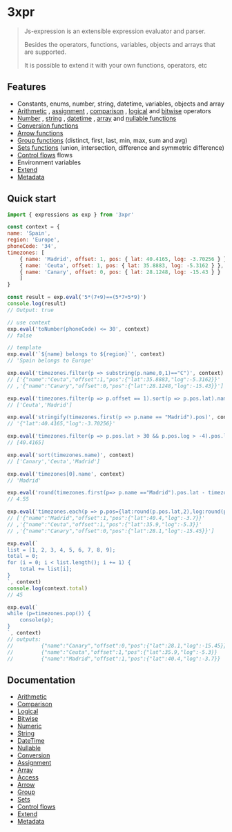 # 3xpr

>Js-expression is an extensible expression evaluator and parser.
>
>Besides the operators, functions, variables, objects and arrays that are supported.
>
>It is possible to extend it with your own functions, operators, etc

## Features

- Constants, enums, number, string, datetime, variables, objects and array
- [Arithmetic](https://github.com/FlavioLionelRita/3xpr/wiki/Arithmetic)
, [assignment](https://github.com/FlavioLionelRita/3xpr/wiki/Assignment)
, [comparison](https://github.com/FlavioLionelRita/3xpr/wiki/Comparison)
, [logical](https://github.com/FlavioLionelRita/3xpr/wiki/Logical)
and [bitwise](https://github.com/FlavioLionelRita/3xpr/wiki/Bitwise) operators
- [Number](https://github.com/FlavioLionelRita/3xpr/wiki/Numeric)
, [string](https://github.com/FlavioLionelRita/3xpr/wiki/String)
,	[datetime](https://github.com/FlavioLionelRita/3xpr/wiki/DateTime)
, [array](https://github.com/FlavioLionelRita/3xpr/wiki/Array)
and [nullable functions](https://github.com/FlavioLionelRita/3xpr/wiki/Nullable)
- [Conversion functions](https://github.com/FlavioLionelRita/3xpr/wiki/Conversion)
- [Arrow functions](https://github.com/FlavioLionelRita/3xpr/wiki/Arrow)
- [Group functions](https://github.com/FlavioLionelRita/3xpr/wiki/Group) (distinct, first, last, min, max, sum and avg)
- [Sets functions](https://github.com/FlavioLionelRita/3xpr/wiki/Sets) (union, intersection, difference and symmetric difference)
- [Control flows](https://github.com/FlavioLionelRita/3xpr/wiki/Flows) flows
- Environment variables
- [Extend](https://github.com/FlavioLionelRita/3xpr/wiki/Extend)
- [Metadata](https://github.com/FlavioLionelRita/3xpr/wiki/Metadata)

## Quick start

```javascript
import { expressions as exp } from '3xpr'

const context = {
name: 'Spain',
region: 'Europe',
phoneCode: '34',
timezones: [
	{ name: 'Madrid', offset: 1, pos: { lat: 40.4165, log: -3.70256 } },
	{ name: 'Ceuta', offset: 1, pos: { lat: 35.8883, log: -5.3162 } },
	{ name: 'Canary', offset: 0, pos: { lat: 28.1248, log: -15.43 } }
	]
}

const result = exp.eval('5*(7+9)==(5*7+5*9)')
console.log(result)
// Output: true

// use context
exp.eval('toNumber(phoneCode) <= 30', context)
// false

// template
exp.eval('`${name} belongs to ${region}`', context)
// 'Spain belongs to Europe'

exp.eval('timezones.filter(p => substring(p.name,0,1)=="C")', context)
// ['{"name":"Ceuta","offset":1,"pos":{"lat":35.8883,"log":-5.3162}}'
// ,'{"name":"Canary","offset":0,"pos":{"lat":28.1248,"log":-15.43}}']

exp.eval('timezones.filter(p => p.offset == 1).sort(p => p.pos.lat).name', context)
// ['Ceuta','Madrid']

exp.eval('stringify(timezones.first(p => p.name == "Madrid").pos)', context)
// '{"lat":40.4165,"log":-3.70256}'

exp.eval('timezones.filter(p => p.pos.lat > 30 && p.pos.log > -4).pos.lat', context)
// [40.4165]

exp.eval('sort(timezones.name)', context)
// ['Canary','Ceuta','Madrid']

exp.eval('timezones[0].name', context)
// 'Madrid'

exp.eval('round(timezones.first(p=> p.name =="Madrid").pos.lat - timezones.first(p=> p.name =="Ceuta").pos.lat,2)', context)
// 4.55

exp.eval('timezones.each(p => p.pos={lat:round(p.pos.lat,2),log:round(p.pos.log,2)}).map(p=> stringify(p))', context)
// ['{"name":"Madrid","offset":1,"pos":{"lat":40.4,"log":-3.7}}'
// ,'{"name":"Ceuta","offset":1,"pos":{"lat":35.9,"log":-5.3}}'
// ,'{"name":"Canary","offset":0,"pos":{"lat":28.1,"log":-15.45}}']

exp.eval(`
list = [1, 2, 3, 4, 5, 6, 7, 8, 9];
total = 0;
for (i = 0; i < list.length(); i += 1) {
	total += list[i];
}
`, context)
console.log(context.total)
// 45

exp.eval(`
while (p=timezones.pop()) {
	console(p);
}
`, context)
// outputs:
//         {"name":"Canary","offset":0,"pos":{"lat":28.1,"log":-15.45}}
//         {"name":"Ceuta","offset":1,"pos":{"lat":35.9,"log":-5.3}}
//         {"name":"Madrid","offset":1,"pos":{"lat":40.4,"log":-3.7}}
```

## Documentation

- [Arithmetic](https://github.com/FlavioLionelRita/3xpr/wiki/Arithmetic)
- [Comparison](https://github.com/FlavioLionelRita/3xpr/wiki/Comparison)
- [Logical](https://github.com/FlavioLionelRita/3xpr/wiki/Logical)
- [Bitwise](https://github.com/FlavioLionelRita/3xpr/wiki/Bitwise)
- [Numeric](https://github.com/FlavioLionelRita/3xpr/wiki/Numeric)
- [String](https://github.com/FlavioLionelRita/3xpr/wiki/String)
- [DateTime](https://github.com/FlavioLionelRita/3xpr/wiki/DateTime)
- [Nullable](https://github.com/FlavioLionelRita/3xpr/wiki/Nullable)
- [Conversion](https://github.com/FlavioLionelRita/3xpr/wiki/Conversion)
- [Assignment](https://github.com/FlavioLionelRita/3xpr/wiki/Assignment)
- [Array](https://github.com/FlavioLionelRita/3xpr/wiki/Array)
- [Access](https://github.com/FlavioLionelRita/3xpr/wiki/Access)
- [Arrow](https://github.com/FlavioLionelRita/3xpr/wiki/Arrow)
- [Group](https://github.com/FlavioLionelRita/3xpr/wiki/Group)
- [Sets](https://github.com/FlavioLionelRita/3xpr/wiki/Sets)
- [Control flows](https://github.com/FlavioLionelRita/3xpr/wiki/Flows)
- [Extend](https://github.com/FlavioLionelRita/3xpr/wiki/Extend)
- [Metadata](https://github.com/FlavioLionelRita/3xpr/wiki/Metadata)

